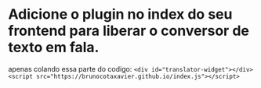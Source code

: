# Adicione o plugin no index do seu frontend para liberar o conversor de texto em fala.

apenas colando essa parte do codigo:
  `<div id="translator-widget"></div>`
  `<script src="https://brunocotaxavier.github.io/index.js"></script>`
